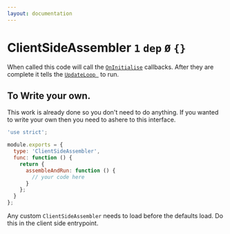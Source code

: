 ```yaml
---
layout: documentation
---
```


# ClientSideAssembler `1` `dep` `Ø` `{}`

When called this code will call the [`OnInitialise`](OnInitialise) callbacks. After they are complete it tells the [`UpdateLoop `](UpdateLoop) to run.

## To Write your own.
This work is already done so you don't need to do anything. If you wanted to write your own then you need to ashere to this interface.

~~~javascript
'use strict';

module.exports = {
  type: 'ClientSideAssembler',
  func: function () {
    return {
      assembleAndRun: function () {
        // your code here
      }
    };
  }
};
~~~

Any custom `ClientSideAssembler` needs to load before the defaults load. Do this in the client side entrypoint.
